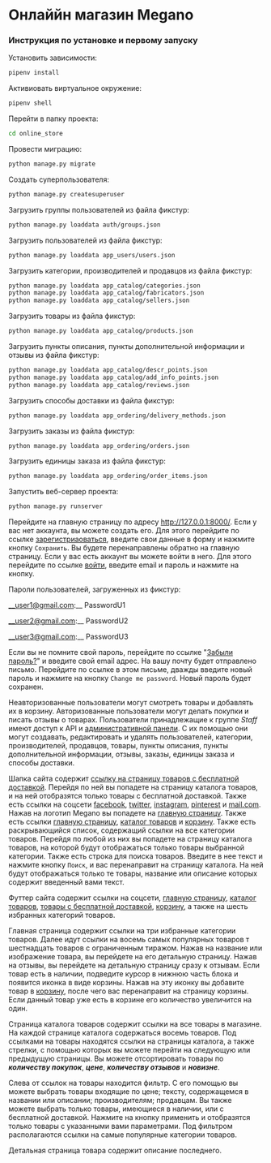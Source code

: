 # Онлаййн магазин Megano

### Инструкция по установке и первому запуску 

Установить зависимости:

```bash
pipenv install
```

Активиовать виртуальное окружение:

```bash
pipenv shell
```

Перейти в папку проекта:

```bash
cd online_store
```

Провести миграцию:

```bash
python manage.py migrate
```

Создать суперпользователя:

```bash
python manage.py createsuperuser
```

Загрузить группы пользователей из файла фикстур:
```bash
python manage.py loaddata auth/groups.json
```

Загрузить пользователей из файла фикстур:
```bash
python manage.py loaddata app_users/users.json
```

Загрузить категории, производителей и продавцов из файла фикстур:
```bash
python manage.py loaddata app_catalog/categories.json
python manage.py loaddata app_catalog/fabricators.json
python manage.py loaddata app_catalog/sellers.json
```

Загрузить товары из файла фикстур:
```bash
python manage.py loaddata app_catalog/products.json
```

Загрузить пункты описания, пункты дополнительной информации и отзывы из файла фикстур:
```bash
python manage.py loaddata app_catalog/descr_points.json
python manage.py loaddata app_catalog/add_info_points.json
python manage.py loaddata app_catalog/reviews.json
```

Загрузить способы доставки из файла фикстур:
```bash
python manage.py loaddata app_ordering/delivery_methods.json
```

Загрузить заказы из файла фикстур:
```bash
python manage.py loaddata app_ordering/orders.json
```

Загрузить единицы заказа из файла фикстур:
```bash
python manage.py loaddata app_ordering/order_items.json
```

Запустить веб-сервер проекта:

```bash
python manage.py runserver
```

Перейдите на главную страницу по адресу http://127.0.0.1:8000/. Если у вас нет 
аккаунта, вы можете создать его. Для этого перейдите по ссылке 
[зарегистриаоваться](http://127.0.0.1:8000/app_users/register/), введите свои данные 
в форму и нажмите кнопку ```Сохранить```. Вы будете перенаправлены обратно на главную 
страницу. Если у вас есть аккаунт вы можете войти в него. Для этого перейдите по 
ссылке [войти](http://127.0.0.1:8000/app_users/login/), введите email и пароль и 
нажмите на кнопку.

Пароли пользователей, загруженных из фикстур:

__user1@gmail.com:__ PasswordU1

__user2@gmail.com:__ PasswordU2

__user3@gmail.com:__ PasswordU3

Если вы не помните свой пароль, перейдите по ссылке 
"[Забыли пароль?](http://127.0.0.1:8000/app_users/password_reset/)" и введите свой 
email адрес. На вашу почту будет отправлено письмо. Перейдите по ссылке в этом письме,
дважды введите новый пароль и нажмите на кнопку ```Change me password```. Новый пароль 
будет сохранен.

Неавторизованные пользователи могут смотреть товары и добавлять их в корзину.
Авторизованные пользователи могут делать покупки и писать отзывы о товарах. 
Пользователи принадлежащие к группе _Staff_ имеют доступ к API и [административной 
панели](http://127.0.0.1:8000/admin/). С их помощью они могут создавать, редактировать 
и удалять пользователей, категории, производителей, продавцов, товары, пункты 
описания, пункты дополнительной информации, отзывы, заказы, единицы заказа и 
способы доставки. 

Шапка сайта содержит [ссылку на страницу товаров с бесплатной 
доставкой](http://127.0.0.1:8000/catalog/delivery/free/). Перейдя по ней вы попадете
на страницу каталога товаров, и на ней отобразятся только товары с бесплатной 
доставкой. Также есть ссылки на соцсети [facebook](https://www.facebook.com/), 
[twitter](https://twitter.com/), [instagram](https://www.instagram.com/),
[pinterest](https://ru.pinterest.com/) и [mail.com](https://www.mail.com/). 
Нажав на логотип Megano вы попадете на [главную страницу](http://127.0.0.1:8000/). 
Также есть ссылки [главную страницу](http://127.0.0.1:8000/), [каталог 
товаров](http://127.0.0.1:8000/catalog/) и [корзину](http://127.0.0.1:8000/app_cart/).
Также есть раскрывающийся список, содержащий ссылки на все категории товаров. 
Перейдя по любой из них вы попадете на страницу каталога товаров, на которой будут 
отображаться только товары выбранной категории. Также есть строка для поиска товаров.
Введите в нее текст и нажмите кнопку ```Поиск```, и вас перенаправит на страницу 
каталога. На ней будут отображаться только те товары, название или описание которых
содержит введенный вами текст.

Футтер сайта содержит ссылки на соцсети, [главную страницу](http://127.0.0.1:8000/), 
[каталог товаров](http://127.0.0.1:8000/catalog/), [товары с бесплатной 
доставкой](http://127.0.0.1:8000/catalog/delivery/free/), 
[корзину](http://127.0.0.1:8000/app_cart/), а также на шесть избранных категорий 
товаров.

Главная страница содержит ссылки на три избранные категории товаров. Далее идут ссылки
на восемь самых популярных товаров т шестнадцать товаров с ограниченным тиражом. Нажав на
название или изображение товара, вы перейдете на его детальную страницу. Нажав на отзывы,
вы перейдете на детальную страницу сразу к отзывам. Если товар есть в наличии, подведите
курсор в нижнюю часть блока и появится иконка в виде корзины. Нажав на эту иконку вы 
добавите товар в [корзину](http://127.0.0.1:8000/app_cart/), после чего вас перенаправит
на страницу корзины. Если данный товар уже есть в корзине его количество увеличится на 
один. 

Страница каталога товаров содержит ссылки на все товары в магазине. На каждой странице 
каталога содержаться восемь товаров. Под ссылками на товары находятся ссылки на страницы
каталога, а также стрелки, с помощью которых вы можете перейти на следующую или 
предыдущую страницы. Вы можете отсортировать товары по ___количеству покупок___,
___цене___, ___количеству отзывов___ и ___новизне___. 

Слева от ссылок на товары находится фильтр. С его помощью вы можете выбрать товары входящие
по цене; тексту, содержащемся в названии или описании; производителям; продавцам. Вы также   
можете выбрать только товары, имеющиеся в наличии, или с бесплатной доставкой. Нажмите на 
кнопку применить и отобразятся только товары с указанными вами параметрами. Под фильтром
располагаются ссылки на самые популярные категории товаров.  

Детальная страница товара содержит описание последнего.